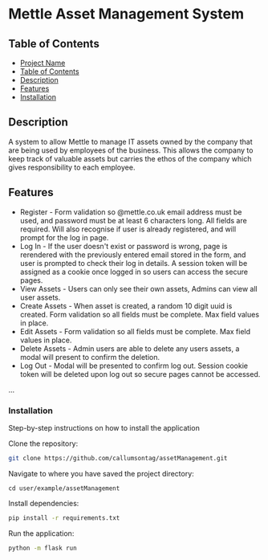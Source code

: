 # Mettle Asset Management System

## Table of Contents

- [Project Name](#project-name)
- [Table of Contents](#table-of-contents)
- [Description](#description)
- [Features](#features)
- [Installation](#installation)

## Description

A system to allow Mettle to manage IT assets owned by the company that are being used by employees of the business. This allows the company to keep track of valuable assets but carries the ethos of the company which gives responsibility to each employee.

## Features

- Register - Form validation so @mettle.co.uk email address must be used, and password must be at least 6 characters long. All fields are required. Will also recognise if user is already registered, and will prompt for the log in page.
- Log In - If the user doesn't exist or password is wrong, page is rerendered with the previously entered email stored in the form, and user is prompted to check their log in details. A session token will be assigned as a cookie once logged in so users can access the secure pages.
- View Assets - Users can only see their own assets, Admins can view all user assets.
- Create Assets - When asset is created, a random 10 digit uuid is created. Form validation so all fields must be complete. Max field values in place.
- Edit Assets - Form validation so all fields must be complete. Max field values in place.
- Delete Assets - Admin users are able to delete any users assets, a modal will present to confirm the deletion.
- Log Out - Modal will be presented to confirm log out. Session cookie token will be deleted upon log out so secure pages cannot be accessed.

...

### Installation

Step-by-step instructions on how to install the application

Clone the repository:

```bash
git clone https://github.com/callumsontag/assetManagement.git
```

Navigate to where you have saved the project directory:

```
cd user/example/assetManagement
```

Install dependencies:

```bash
pip install -r requirements.txt
```

Run the application:

```bash
python -m flask run 
```
